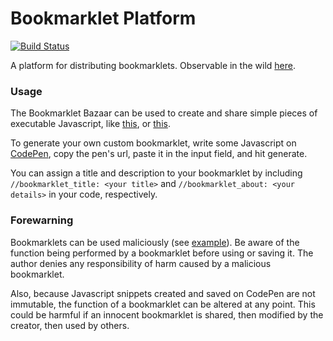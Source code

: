 # Bookmarklet Platform
[![Build Status](https://travis-ci.org/ashtonmeuser/bookmarklet-platform.svg?branch=master)](https://travis-ci.org/ashtonmeuser/bookmarklet-platform)

A platform for distributing bookmarklets. Observable in the wild [here](http://bookmarklet-platform.herokuapp.com).

### Usage

The Bookmarklet Bazaar can be used to create and share simple pieces of executable Javascript, like [this](http://bookmarklet-platform.herokuapp.com/ashtonmeuser/JKgvxK), or [this](http://bookmarklet-platform.herokuapp.com/ashtonmeuser/NAQrwr).

To generate your own custom bookmarklet, write some Javascript on [CodePen](http://codepen.io/pen), copy the pen's url, paste it in the input field, and hit generate.

You can assign a title and description to your bookmarklet by including `//bookmarklet_title: <your title>` and `//bookmarklet_about: <your details>` in your code, respectively.

### Forewarning

Bookmarklets can be used maliciously (see [example](http://bookmarklet-platform.herokuapp.com/ashtonmeuser/NAQrwr)). Be aware of the function being performed by a bookmarklet before using or saving it. The author denies any responsibility of harm caused by a malicious bookmarklet.

Also, because Javascript snippets created and saved on CodePen are not immutable, the function of a bookmarklet can be altered at any point. This could be harmful if an innocent bookmarklet is shared, then modified by the creator, then used by others.
